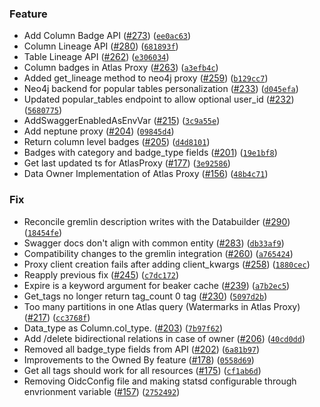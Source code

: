 ### Feature
* Add Column Badge API ([#273](https://github.com/xuan616/amundsenmetadatalibrary/issues/273)) ([`ee0ac63`](https://github.com/xuan616/amundsenmetadatalibrary/commit/ee0ac63194a4286715cd32c34042443c979f4cea))
* Column Lineage API ([#280](https://github.com/xuan616/amundsenmetadatalibrary/issues/280)) ([`681893f`](https://github.com/xuan616/amundsenmetadatalibrary/commit/681893fb47ebcfc61ed4736f535618fddb6c4631))
* Table Lineage API ([#262](https://github.com/xuan616/amundsenmetadatalibrary/issues/262)) ([`e306034`](https://github.com/xuan616/amundsenmetadatalibrary/commit/e306034043e067a2d6c24477bd197d10177d1d6d))
* Column badges in Atlas Proxy ([#263](https://github.com/xuan616/amundsenmetadatalibrary/issues/263)) ([`a3efb4c`](https://github.com/xuan616/amundsenmetadatalibrary/commit/a3efb4cb778a6a5a58b0e55874622f114fd2e7e7))
* Added get_lineage method to neo4j proxy ([#259](https://github.com/xuan616/amundsenmetadatalibrary/issues/259)) ([`b129cc7`](https://github.com/xuan616/amundsenmetadatalibrary/commit/b129cc701117871a90ae05c36bcf0f112ae36e5e))
* Neo4j backend for popular tables personalization ([#233](https://github.com/xuan616/amundsenmetadatalibrary/issues/233)) ([`d045efa`](https://github.com/xuan616/amundsenmetadatalibrary/commit/d045efabe116a5cb459441389b814571fb83232b))
* Updated popular_tables endpoint to allow optional user_id ([#232](https://github.com/xuan616/amundsenmetadatalibrary/issues/232)) ([`5680775`](https://github.com/xuan616/amundsenmetadatalibrary/commit/56807753963735eaf1556dae199e0da82b4ebb71))
* AddSwaggerEnabledAsEnvVar ([#215](https://github.com/xuan616/amundsenmetadatalibrary/issues/215)) ([`3c9a55e`](https://github.com/xuan616/amundsenmetadatalibrary/commit/3c9a55e6af4cac9b342803c34cfe81851470e7f5))
* Add neptune proxy ([#204](https://github.com/xuan616/amundsenmetadatalibrary/issues/204)) ([`09845d4`](https://github.com/xuan616/amundsenmetadatalibrary/commit/09845d479297415093033d123868196bd02d19b5))
* Return column level badges ([#205](https://github.com/xuan616/amundsenmetadatalibrary/issues/205)) ([`d4d8101`](https://github.com/xuan616/amundsenmetadatalibrary/commit/d4d81017ab2994375526fb5f4c48092fbb804150))
* Badges with category and badge_type fields ([#201](https://github.com/xuan616/amundsenmetadatalibrary/issues/201)) ([`19e1bf8`](https://github.com/xuan616/amundsenmetadatalibrary/commit/19e1bf8e5c9581ab4b6947f37b7584bac8f2ccf1))
* Get last updated ts for AtlasProxy ([#177](https://github.com/xuan616/amundsenmetadatalibrary/issues/177)) ([`3e92586`](https://github.com/xuan616/amundsenmetadatalibrary/commit/3e9258675ea46beb4192638b4bbebcb20c30cb77))
* Data Owner Implementation of Atlas Proxy ([#156](https://github.com/xuan616/amundsenmetadatalibrary/issues/156)) ([`48b4c71`](https://github.com/xuan616/amundsenmetadatalibrary/commit/48b4c71054f7b34bca8a8f148e8b7499dfb986fc))

### Fix
* Reconcile gremlin description writes with the Databuilder ([#290](https://github.com/xuan616/amundsenmetadatalibrary/issues/290)) ([`18454fe`](https://github.com/xuan616/amundsenmetadatalibrary/commit/18454fec95a672e7d01fdbfa91e86df318246457))
* Swagger docs don't align with common entity ([#283](https://github.com/xuan616/amundsenmetadatalibrary/issues/283)) ([`db33af9`](https://github.com/xuan616/amundsenmetadatalibrary/commit/db33af98d6ed2ba29c059b790bc7d09ce71b24c8))
* Compatibility changes  to the gremlin integration ([#260](https://github.com/xuan616/amundsenmetadatalibrary/issues/260)) ([`a765424`](https://github.com/xuan616/amundsenmetadatalibrary/commit/a765424aa13c71afdb04f7457f30d8a8977974a2))
* Proxy client creation fails after adding client_kwargs ([#258](https://github.com/xuan616/amundsenmetadatalibrary/issues/258)) ([`1880cec`](https://github.com/xuan616/amundsenmetadatalibrary/commit/1880cec3bf0ed4b889c5fe3b61633228063cdfad))
* Reapply previous fix ([#245](https://github.com/xuan616/amundsenmetadatalibrary/issues/245)) ([`c7dc172`](https://github.com/xuan616/amundsenmetadatalibrary/commit/c7dc172b2b8c3b8ff4d7f145e5564474a3cb8dd8))
* Expire is a keyword argument for beaker cache ([#239](https://github.com/xuan616/amundsenmetadatalibrary/issues/239)) ([`a7b2ec5`](https://github.com/xuan616/amundsenmetadatalibrary/commit/a7b2ec543470157361767e705f945beed4b32bac))
* Get_tags no longer return tag_count 0 tag ([#230](https://github.com/xuan616/amundsenmetadatalibrary/issues/230)) ([`5097d2b`](https://github.com/xuan616/amundsenmetadatalibrary/commit/5097d2baba2fe8894c15e9627e1ca7bacc3807fb))
* Too many partitions in one Atlas query (Watermarks in Atlas Proxy) ([#217](https://github.com/xuan616/amundsenmetadatalibrary/issues/217)) ([`cc3768f`](https://github.com/xuan616/amundsenmetadatalibrary/commit/cc3768fb3ae055f0f84958ee5c08560e9c63ffc4))
* Data_type as Column.col_type. ([#203](https://github.com/xuan616/amundsenmetadatalibrary/issues/203)) ([`7b97f62`](https://github.com/xuan616/amundsenmetadatalibrary/commit/7b97f62cc2ef0279d3b292991a952e7b103dfc92))
* Add /delete bidirectional relations in case of owner ([#206](https://github.com/xuan616/amundsenmetadatalibrary/issues/206)) ([`40cd0dd`](https://github.com/xuan616/amundsenmetadatalibrary/commit/40cd0dd4de7c52ae9f58ecec71309f82553098a0))
* Removed all badge_type fields from API ([#202](https://github.com/xuan616/amundsenmetadatalibrary/issues/202)) ([`6a81b97`](https://github.com/xuan616/amundsenmetadatalibrary/commit/6a81b974f2715429748f86bdb3459b1c91dfedfb))
* Improvements to the Owned By feature ([#178](https://github.com/xuan616/amundsenmetadatalibrary/issues/178)) ([`0558d69`](https://github.com/xuan616/amundsenmetadatalibrary/commit/0558d69f619a5f9426e5839cadc06cea13366706))
* Get all tags should work for all resources ([#175](https://github.com/xuan616/amundsenmetadatalibrary/issues/175)) ([`cf1ab6d`](https://github.com/xuan616/amundsenmetadatalibrary/commit/cf1ab6d179c70c0f43156cc499332c465226cb45))
* Removing OidcConfig file and making statsd configurable through envrionment variable ([#157](https://github.com/xuan616/amundsenmetadatalibrary/issues/157)) ([`2752492`](https://github.com/xuan616/amundsenmetadatalibrary/commit/2752492e71d6f5e134cdf55c4b55e67254409a88))
